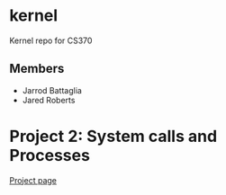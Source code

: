 kernel
======
Kernel repo for CS370

Members
-------
- Jarrod Battaglia
- Jared Roberts

Project 2: System calls and Processes
=====================================
[Project page](https://www.cs.drexel.edu/~wmm24/cs370_su13/project/tasks.htm)
